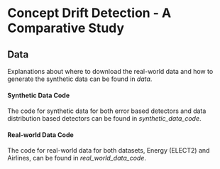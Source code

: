 # Concept Drift Detection - A Comparative Study
## Data 
Explanations about where to download the real-world data and how to generate the synthetic data can be found in _data_.
#### Synthetic Data Code
The code for synthetic data for both error based detectors and data distribution based detectors can be found in _synthetic_data_code_.
#### Real-world Data Code
The code for real-world data for both datasets, Energy (ELECT2) and Airlines, can be found in _real_world_data_code_.
